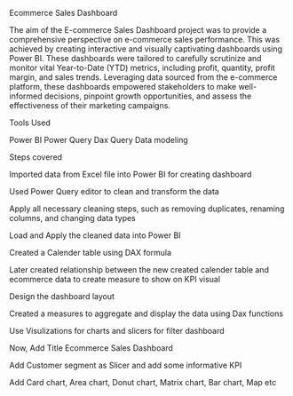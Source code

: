 Ecommerce Sales Dashboard

The aim of the E-commerce Sales Dashboard project was to provide a comprehensive perspective on e-commerce sales performance. This was achieved by creating interactive and visually captivating dashboards using Power BI. These dashboards were tailored to carefully scrutinize and monitor vital Year-to-Date (YTD) metrics, including profit, quantity, profit margin, and sales trends. Leveraging data sourced from the e-commerce platform, these dashboards empowered stakeholders to make well-informed decisions, pinpoint growth opportunities, and assess the effectiveness of their marketing campaigns.

Tools Used

Power BI
Power Query
Dax Query
Data modeling

Steps covered

Imported data from Excel file into Power BI for creating dashboard

Used Power Query editor to clean and transform the data

Apply all necessary cleaning steps, such as removing duplicates, renaming columns, and changing data types

Load and Apply the cleaned data into Power BI

Created a Calender table using DAX formula

Later created relationship between the new created calender table and ecommerce data to create measure to show on KPI visual

Design the dashboard layout

Created a measures to aggregate and display the data using Dax functions

Use Visulizations for charts and slicers for filter dashboard

Now, Add Title Ecommerce Sales Dashboard

Add Customer segment as Slicer and add some informative KPI

Add Card chart, Area chart, Donut chart, Matrix chart, Bar chart, Map etc
